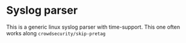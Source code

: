 # Syslog parser

This is a generic linux syslog parser with time-support.
This one often works along `crowdsecurity/skip-pretag`

